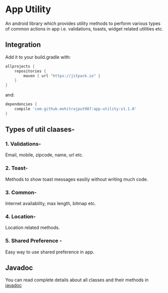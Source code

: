 # App Utility
An android library which provides utility methods to perform various types of common actions in app i.e. validations, toasts, widget related utilities etc.

## Integration

Add it to your build.gradle with:
```gradle
allprojects {
    repositories {
        maven { url "https://jitpack.io" }
    }
}
```
and:

```gradle
dependencies {
    compile 'com.github.mohitrajput987:app-utility:v1.1.0'
}
```

## Types of util claases-
### 1. Validations-
Email, mobile, zipcode, name, url etc.

### 2. Toast-
Methods to show toast messages easiliy without writing much code.

### 3. Common-
Internet availability, max length, bitmap etc.

### 4. Location-
Location related methods.

### 5. Shared Preference - 
Easy way to use shared preference in app.

## Javadoc
You can read complete details about all classes and their methods in [javadoc](https://mohitrajput987.github.io/app-utility/)
